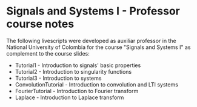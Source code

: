 # Signals and Systems I - Professor course notes
The following livescripts were developed as auxiliar professor in the National University of Colombia for the course "Signals and Systems I" as complement to the course slides:

* Tutorial1 - Introduction to signals' basic properties
* Tutorial2 - Introduction to singularity functions
* Tutorial3 - Introduction to systems
* ConvolutionTutorial - Introduction to convolution and LTI systems
* FourierTutorial - Introduction to Fourier transform
* Laplace - Introduction to Laplace transform
